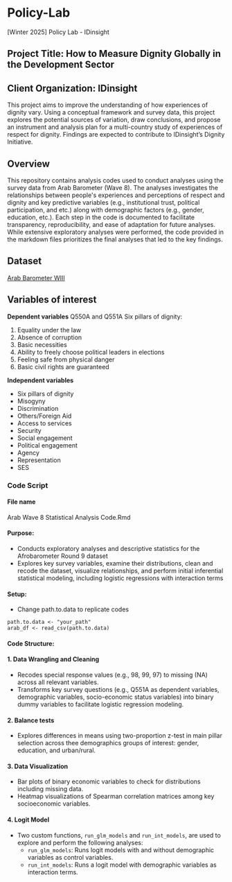 # Policy-Lab
[Winter 2025] Policy Lab - IDinsight

## Project Title: How to Measure Dignity Globally in the Development Sector
## Client Organization: IDinsight

This project aims to improve the understanding of how experiences of dignity vary. 
Using a conceptual framework and survey data, this project explores the potential sources 
of variation, draw conclusions, and propose an instrument and analysis plan for 
a multi-country study of experiences of respect for dignity. 
Findings are expected to contribute to IDinsight’s Dignity Initiative.

## Overview
This repository contains analysis codes used to conduct analyses using the survey data 
from Arab Barometer (Wave 8). The analyses investigates the 
relationships between people's experiences and perceptions of respect and dignity and key 
predictive variables (e.g., institutional trust, political participation, and etc.) 
along with demographic factors (e.g., gender, education, etc.). Each step in the 
code is documented to facilitate transparency, reproducibility, and ease of adaptation 
for future analyses. While extensive exploratory analyses were performed, the code 
provided in the markdown files prioritizes the final analyses that led to the key findings. 

## Dataset
[Arab Barometer WIII](https://www.arabbarometer.org/surveys/arab-barometer-wave-viii/)

## Variables of interest
**Dependent variables**
Q550A and Q551A
Six pillars of dignity: 
1. Equality under the law
2. Absence of corruption
3. Basic necessities
4. Ability to freely choose political leaders in elections
5. Feeling safe from physical danger
6. Basic civil rights are guaranteed

**Independent variables**
- Six pillars of dignity
- Misogyny
- Discrimination
- Others/Foreign Aid
- Access to services
- Security
- Social engagement
- Political engagement
- Agency
- Representation
- SES


### Code Script
#### File name
Arab Wave 8 Statistical Analysis Code.Rmd

#### Purpose: 
* Conducts exploratory analyses and descriptive statistics for the Afrobarometer Round 9 dataset
* Explores key survey variables, examine their distributions, clean and recode the dataset, visualize relationships, and perform initial inferential statistical modeling, including logistic regressions with interaction terms

#### Setup:
* Change path.to.data to replicate codes
```
path.to.data <- "your_path"
arab_df <- read_csv(path.to.data)
```

#### Code Structure:
#### 1. Data Wrangling and Cleaning
* Recodes special response values (e.g., 98, 99, 97) to missing (NA) across all relevant variables.
* Transforms key survey questions (e.g., Q551A as dependent variables, demographic variables, socio-economic status variables) into binary dummy variables to facilitate logistic regression modeling.

#### 2. Balance tests
* Explores differences in means using two-proportion z-test in main pillar selection across thee demographics groups of interest: gender, education, and urban/rural.

#### 3. Data Visualization
* Bar plots of binary economic variables to check for distributions including missing data.
* Heatmap visualizations of Spearman correlation matrices among key socioeconomic variables.

#### 4. Logit Model
  - Two custom functions, `run_glm_models` and `run_int_models`, are used to explore and perform the following analyses:
    - `run_glm_models`: Runs logit models with and without demographic variables as control variables.
    - `run_int_models`: Runs a logit model with demographic variables as interaction terms.
